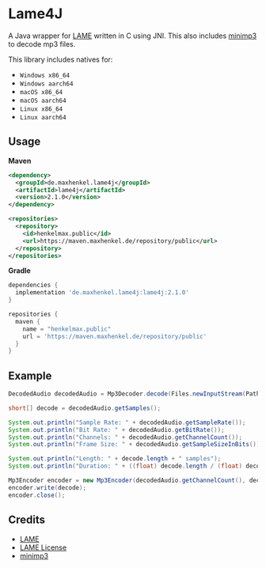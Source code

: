 # Lame4J

A Java wrapper for [LAME](https://lame.sourceforge.io/index.php) written in C using JNI.
This also includes [minimp3](https://github.com/lieff/minimp3) to decode mp3 files.

This library includes natives for:

- `Windows x86_64`
- `Windows aarch64`
- `macOS x86_64`
- `macOS aarch64`
- `Linux x86_64`
- `Linux aarch64`

## Usage

**Maven**

``` xml
<dependency>
  <groupId>de.maxhenkel.lame4j</groupId>
  <artifactId>lame4j</artifactId>
  <version>2.1.0</version>
</dependency>

<repositories>
  <repository>
    <id>henkelmax.public</id>
    <url>https://maven.maxhenkel.de/repository/public</url>
  </repository>
</repositories>
```

**Gradle**

``` groovy
dependencies {
  implementation 'de.maxhenkel.lame4j:lame4j:2.1.0'
}

repositories {
  maven {
    name = "henkelmax.public"
    url = 'https://maven.maxhenkel.de/repository/public'
  }
}
```

## Example

``` java
DecodedAudio decodedAudio = Mp3Decoder.decode(Files.newInputStream(Paths.get("myfile.mp3")));

short[] decode = decodedAudio.getSamples();

System.out.println("Sample Rate: " + decodedAudio.getSampleRate());
System.out.println("Bit Rate: " + decodedAudio.getBitRate());
System.out.println("Channels: " + decodedAudio.getChannelCount());
System.out.println("Frame Size: " + decodedAudio.getSampleSizeInBits());

System.out.println("Length: " + decode.length + " samples");
System.out.println("Duration: " + ((float) decode.length / (float) decodedAudio.getSampleRate()) + " seconds");

Mp3Encoder encoder = new Mp3Encoder(decodedAudio.getChannelCount(), decodedAudio.getSampleRate(), decodedAudio.getBitRate(), 5, Files.newOutputStream(Paths.get(args[1])));
encoder.write(decode);
encoder.close();
```


## Credits

- [LAME](https://lame.sourceforge.io/)
- [LAME License](https://sourceforge.net/p/lame/svn/HEAD/tree/tags/RELEASE__3_100/lame/COPYING)
- [minimp3](https://github.com/lieff/minimp3)
